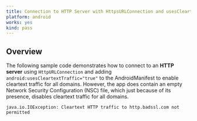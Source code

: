 ```yaml
---
title: Connection to HTTP Server with HttpsURLConnection and usesCleartextTraffic in AndroidManifest but an empty Network Security Config
platform: android
works: yes
kind: pass
---
```


## Overview

The following sample code demonstrates how to connect to an **HTTP server** using `HttpURLConnection` and adding `android:usesCleartextTraffic="true"` to the AndroidManifest to enable cleartext traffic for all domains. However, the app does contain an empty Network Security Configuration (NSC) file, which just because of its presence, disables cleartext traffic for all domains.

```plaintext
java.io.IOException: Cleartext HTTP traffic to http.badssl.com not permitted
```
